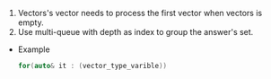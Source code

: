 1.  Vectors's vector needs to process the first vector when vectors is empty.
2.  Use multi-queue with depth as index to group the answer's set.
*  Example 
    ```c++
    for(auto& it : (vector_type_varible)) 
    ```